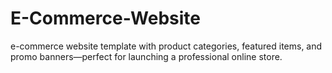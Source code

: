 # E-Commerce-Website
e-commerce website template with product categories, featured items, and promo banners—perfect for launching a professional online store.
